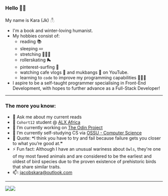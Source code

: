 ### Hello 👋🏽

My name is Kara (Jk) 𓆦
* I'm a book and winter-loving humanist.
* My hobbies consist of:
    * reading 📚
    * sleeping 💤
    * stretching 🧘🏽‍♀️
    * rollerskating 🛼
    * pinterest-surfing 📌
    * watching cafe vlogs 🧋 and mukbangs 🍲 on YouTube.
    * learning to `code` to improve my programming capabilities 👩🏽‍💻
* I aspire to be a self-taught programmer specialising in Front-End Development, with hopes to further advance as a Full-Stack Developer!

<!--
**thecoderace/thecoderace** is a ✨ _special_ ✨ repository because its `README.md` (this file) appears on your GitHub profile.
-->
---

### The more you know:

- 💬 Ask me about my current reads
- 🎒 `Cohort12` student @ [ALX Africa](https://www.alxafrica.com)
- 🔭 I’m currently working on [The Odin Project](https://www.theodinproject.com/)
- 🌱 I’m currently self-studying CS via [OSSU - Computer Science](https://github.com/ossu/computer-science)
- 👻 Quote: ❝I think you have to try and fail because failure gets you closer to what you’re good at.❞
- ⚡ Fun fact: Although I have an unusual wariness about `Owls`, they're one of my most faved animals and are considered to be the earliest and oldest of bird species due to the proven existence of prehistoric birds that share similar traits.
- 📫: jacobskara@outlook.com
<!--- 👯 I’m looking to collaborate on ...
- 🤔 I’m looking for help with ...-->

---

[<img src="https://img.shields.io/badge/github-%2312100E.svg?&style=for-the-badge&logo=github&logoColor=white&color=black" />](https://github.com/thecoderace)[<img src="https://img.shields.io/badge/linkedin-%230077B5.svg?&style=for-the-badge&logo=linkedin&logoColor=white" />](https://www.linkedin.com/in/jacobskara/)
